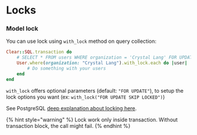 # Locks

### Model lock

You can use lock using `with_lock` method on query collection:

```ruby
Clear::SQL.transaction do
    # SELECT * FROM users WHERE organization = 'Crystal Lang' FOR UPDATE
    User.where(organization: "Crystal Lang").with_lock.each do |user|
        # Do something with your users
    end
end
```

`with_lock` offers optional parameters \(default: `"FOR UPDATE"`\), to setup the lock options you want \(ex: `with_lock("FOR UPDATE SKIP LOCKED")`\)

See PostgreSQL [deep explanation about locking here](https://www.postgresql.org/docs/current/explicit-locking.html).

{% hint style="warning" %}
Lock work only inside transaction. Without transaction block, the call might fail.
{% endhint %}



